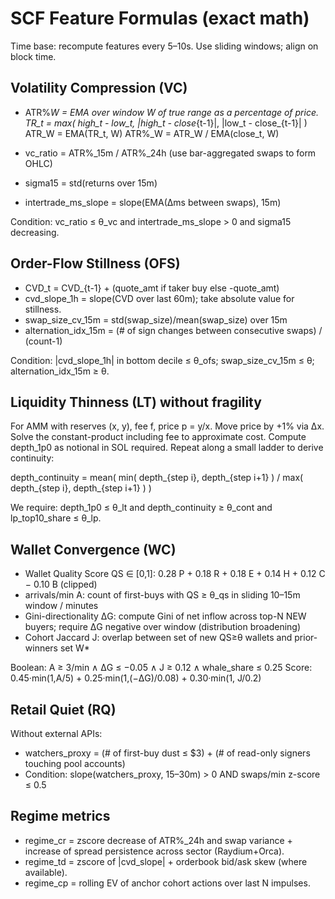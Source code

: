 # SCF Feature Formulas (exact math)

Time base: recompute features every 5–10s. Use sliding windows; align on block time.

## Volatility Compression (VC)
- ATR%_W = EMA over window W of true range as a percentage of price.
  TR_t = max( high_t - low_t, |high_t - close_{t-1}|, |low_t - close_{t-1}| )
  ATR_W = EMA(TR_t, W)
  ATR%_W = ATR_W / EMA(close_t, W)

- vc_ratio = ATR%_15m / ATR%_24h  (use bar-aggregated swaps to form OHLC)
- sigma15 = std(returns over 15m)
- intertrade_ms_slope = slope(EMA(Δms between swaps), 15m)

Condition: vc_ratio ≤ θ_vc and intertrade_ms_slope > 0 and sigma15 decreasing.

## Order-Flow Stillness (OFS)
- CVD_t = CVD_{t-1} + (quote_amt if taker buy else -quote_amt)
- cvd_slope_1h = slope(CVD over last 60m); take absolute value for stillness.
- swap_size_cv_15m = std(swap_size)/mean(swap_size) over 15m
- alternation_idx_15m = (# of sign changes between consecutive swaps) / (count-1)

Condition: |cvd_slope_1h| in bottom decile ≤ θ_ofs; swap_size_cv_15m ≤ θ; alternation_idx_15m ≥ θ.

## Liquidity Thinness (LT) without fragility
For AMM with reserves (x, y), fee f, price p = y/x.
Move price by +1% via Δx. Solve the constant-product including fee to approximate cost.
Compute depth_1p0 as notional in SOL required. Repeat along a small ladder to derive continuity:

depth_continuity = mean( min( depth_{step i}, depth_{step i+1} ) / max( depth_{step i}, depth_{step i+1} ) )

We require: depth_1p0 ≤ θ_lt and depth_continuity ≥ θ_cont and lp_top10_share ≤ θ_lp.

## Wallet Convergence (WC)
- Wallet Quality Score QS ∈ [0,1]: 0.28 P + 0.18 R + 0.18 E + 0.14 H + 0.12 C − 0.10 B (clipped)
- arrivals/min A: count of first-buys with QS ≥ θ_qs in sliding 10–15m window / minutes
- Gini-directionality ΔG: compute Gini of net inflow across top-N NEW buyers; require ΔG negative over window (distribution broadening)
- Cohort Jaccard J: overlap between set of new QS≥θ wallets and prior-winners set W*

Boolean:  A ≥ 3/min ∧ ΔG ≤ −0.05 ∧ J ≥ 0.12 ∧ whale_share ≤ 0.25
Score:    0.45·min(1,A/5) + 0.25·min(1,(−ΔG)/0.08) + 0.30·min(1, J/0.2)

## Retail Quiet (RQ)
Without external APIs:
- watchers_proxy = (# of first-buy dust ≤ $3) + (# of read-only signers touching pool accounts)
- Condition: slope(watchers_proxy, 15–30m) > 0 AND swaps/min z-score ≤ 0.5

## Regime metrics
- regime_cr = zscore decrease of ATR%_24h and swap variance + increase of spread persistence across sector (Raydium+Orca).
- regime_td = zscore of |cvd_slope| + orderbook bid/ask skew (where available).
- regime_cp = rolling EV of anchor cohort actions over last N impulses.
